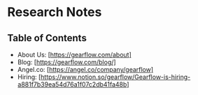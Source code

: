 # Research Notes

## Table of Contents

* About Us: [https://gearflow.com/about]
* Blog: [https://gearflow.com/blog/]
* Angel.co: [https://angel.co/company/gearflow]
* Hiring: [https://www.notion.so/gearflow/Gearflow-is-hiring-a881f7b39ea54d76a1f07c2db41fa48b]
